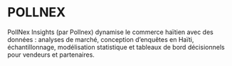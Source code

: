 # POLLNEX
PollNex Insights (par Pollnex) dynamise le commerce haïtien avec des données : analyses de marché, conception d’enquêtes en Haïti, échantillonnage, modélisation statistique et tableaux de bord décisionnels pour vendeurs et partenaires.

